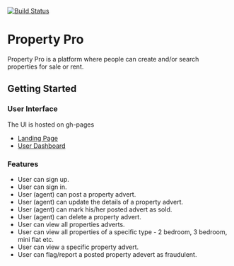 [![Build Status](https://travis-ci.org/Tbaze/property-pro.svg?branch=develop)](https://travis-ci.org/Tbaze/property-pro)

# Property Pro
Property Pro is a platform where people can create and/or search properties for sale or rent.

## Getting Started

### User Interface
The UI is hosted on gh-pages
* [Landing Page](https://tbaze.github.io/property-pro/)
* [User Dashboard](https://tbaze.github.io/property-pro/)

### Features
- User can sign up.
- User can sign in.
- User (agent) can post a property advert.
- User (agent) can update the details of a property advert.
- User (agent) can mark his/her posted advert as sold.
- User (agent) can delete a property advert.
- User can view all properties adverts.
- User can view all properties of a specific type - 2 bedroom, 3 bedroom, mini flat etc.
- User can view a specific property advert.
- User can flag/report a posted property adevert as fraudulent.
